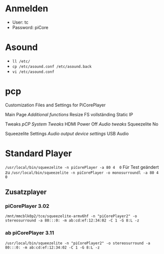 # Anmelden
* User: tc
* Password: piCore
# Asound
* ```ll /etc/```
* ```cp /etc/asound.conf /etc/asound.back```
* ```vi /etc/asound.conf```

# pcp
Customization Files and Settings for PiCorePlayer

Main Page
*Additional functions*
Resize FS vollständing
Static IP

Tweaks
*pCP System Tweaks*
HDMI Power Off
*Audio tweaks*
Squeezelite No

Squeezelite Settings
*Audio output device settings*
USB Audio

# Standard Player
```/usr/local/bin/squeezelite -n piCorePlayer -a 80 4  0```
Für Test geändert zu
```/usr/local/bin/squeezelite -n piCorePlayer -o monosurroundl -a 80 4  0```
## Zusatzplayer
### piCorePlayer 3.02
```/mnt/mmcblk0p2/tce/squeezelite-armv6hf -n "piCorePlayer2" -o stereosurround -a 80:::0: -m ab:cd:ef:12:34:02 -C 1 -G 8:L -z```
### ab piCorePlayer 3.11
```/usr/local/bin/squeezelite -n "piCorePlayer2" -o stereosurround -a 80:::0: -m ab:cd:ef:12:34:02 -C 1 -G 8:L -z```
